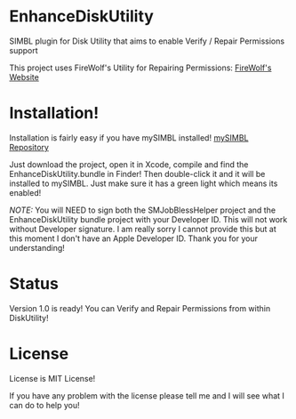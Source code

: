 # EnhanceDiskUtility
SIMBL plugin for Disk Utility that aims to enable Verify / Repair Permissions support

This project uses FireWolf's Utility for Repairing Permissions: [FireWolf's Website](https://www.firewolf.science/2016/07/repairpermissions-v3-now-supports-repairing-permissions-on-macos-sierra/)

# Installation!

Installation is fairly easy if you have mySIMBL installed! [mySIMBL Repository](https://github.com/w0lfschild/mySIMBL)

Just download the project, open it in Xcode, compile and find the EnhanceDiskUtility.bundle in Finder!
Then double-click it and it will be installed to mySIMBL. Just make sure it has a green light which means its enabled!

*NOTE:* You will NEED to sign both the SMJobBlessHelper project and the EnhanceDiskUtility bundle project with your Developer ID.  This will not work without Developer signature.  I am really sorry I cannot provide this but at this moment I don't have an Apple Developer ID. Thank you for your understanding!

# Status

Version 1.0 is ready! You can Verify and Repair Permissions from within DiskUtility!

# License

License is MIT License!

If you have any problem with the license please tell me and I will see what I can do to help you!
